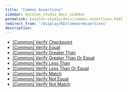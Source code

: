 ```yaml
---
title: "Common Assertions" 
sidebar: katalon_studio_docs_sidebar
permalink: katalon-studio/docs/common-assertions.html 
redirect_from: "/display/KD/Common+Assertions" 
description: 
---
```

*   [\[Common\] Verify Checkpoint](/display/KD/%5BCommon%5D+Verify+Checkpoint)
*   [\[Common\] Verify Equal](/display/KD/%5BCommon%5D+Verify+Equal)
*   [\[Common\] Verify Greater Than](/display/KD/%5BCommon%5D+Verify+Greater+Than)
*   [\[Common\] Verify Greater Than Or Equal](/display/KD/%5BCommon%5D+Verify+Greater+Than+Or+Equal)
*   [\[Common\] Verify Less Than](/display/KD/%5BCommon%5D+Verify+Less+Than)
*   [\[Common\] Verify Less Than Or Equal](/display/KD/%5BCommon%5D+Verify+Less+Than+Or+Equal)
*   [\[Common\] Verify Match](/display/KD/%5BCommon%5D+Verify+Match)
*   [\[Common\] Verify Not Equal](/display/KD/%5BCommon%5D+Verify+Not+Equal)
*   [\[Common\] Verify Not Match](/display/KD/%5BCommon%5D+Verify+Not+Match)